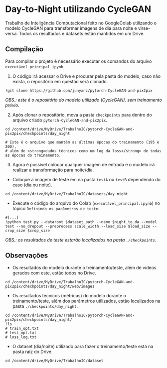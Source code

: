 # Day-to-Night utilizando CycleGAN
Trabalho de Inteligência Computacional feito no GoogleColab utilizando o modelo CycleGAN para transformar imagens de dia para noite e virse-versa.
Todos os resultados e datasets estão mantidos em um Drive.

## Compilação
Para compilar o projeto é necessário executar os comandos do arquivo `executável_principal.ipynb`.

1. O código irá acessar o Drive e procurar pela pasta do modelo, caso não exista, o repositório em questão será clonado.
```shell
!git clone https://github.com/junyanz/pytorch-CycleGAN-and-pix2pix
```
<em>OBS.: este é o repositório do modelo utilizado (CycleGAN), sem treinamento prévio.</em>

2. Após clonar o repositório, mova a pasta `checkpoints` para dentro do arquivo criado `pytorch-CycleGAN-and-pix2pix`.

```shell
cd /content/drive/MyDrive/TrabalhoIC/pytorch-CycleGAN-and-pix2pix/checkpoints/day_night

# Este é o arquivo que mantém as últimas épocas do treinamento (195 e 200),
# além de <strong>dados técnicos como um log da loss</strong> de todas as épocas do treinamento.
```

3. Agora é possível colocar qualquer imagem de entrada e o modelo irá realizar a transformação para noite/dia.
* Coloque a imagem de teste em na pasta `testA` ou `testB` dependendo do caso (dia ou noite).
```shell
cd /content/drive/MyDrive/TrabalhoIC/datasets/day_night
```
* Execute o código do arquivo do Colab (`executável_principal.ipynb`) no tópico `Definindo os parâmetros de teste`.
```shell
#[...]
!python test.py --dataroot $dataset_path --name $night_to_da --model test --no_dropout --preprocess scale_width --load_size $load_size --crop_size $crop_size
```
<em>OBS.: os resultados de teste estarão localizados na pasta `./checkpoints`.</em>

## Observações
* Os resultados do modelo durante o treinamento/teste, além de vídeos gerados com este, estão todos no Drive.
  
```shell
cd /content/drive/MyDrive/TrabalhoIC/pytorch-CycleGAN-and-pix2pix/checkpoints/day_night/web/images
```

* Os resultados técnicos (métricas) do modelo durante o treinamento/teste, além dos parâmetros utilizados, estão localizados na pasta `./checkpoints/day_night`.
```shell
cd /content/drive/MyDrive/TrabalhoIC/pytorch-CycleGAN-and-pix2pix/checkpoints/day_night/
!ls
# train_opt.txt
# test_opt.txt
# loss_log.txt
```

* O dataset (dia/noite) utilizado para fazer o treinamento/teste está na pasta raiz do Drive.
```shell
cd /content/drive/MyDrive/TrabalhoIC/dataset
```
